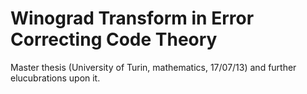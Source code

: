 # Winograd Transform in Error Correcting Code Theory

Master thesis (University of Turin, mathematics, 17/07/13) and further elucubrations upon it.